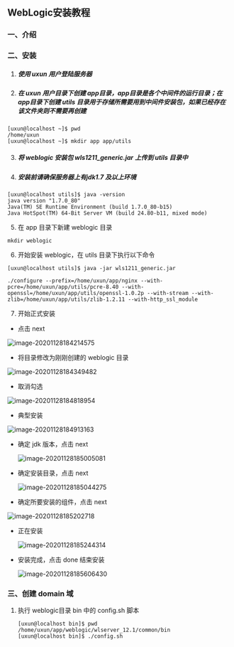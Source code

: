 ## WebLogic安装教程

### 一、介绍

### 二、安装

1. ##### 使用 uxun 用户登陆服务器

   

2. ##### 在 uxun 用户目录下创建 app目录，app目录是各个中间件的运行目录；在app目录下创建 utils 目录用于存储所需要用到中间件安装包，如果已经存在该文件夹则不需要再创建

```shell
[uxun@localhost ~]$ pwd
/home/uxun
[uxun@localhost ~]$ mkdir app app/utils
```



3. ##### 将 weblogic 安装包 wls1211_generic.jar 上传到 utils 目录中



4. ##### 安装前请确保服务器上有jdk1.7 及以上环境

```shell
[uxun@localhost utils]$ java -version
java version "1.7.0_80"
Java(TM) SE Runtime Environment (build 1.7.0_80-b15)
Java HotSpot(TM) 64-Bit Server VM (build 24.80-b11, mixed mode)
```



5. 在 app 目录下新建 weblogic 目录

```shell
mkdir weblogic
```



6. 开始安装 weblogic，在 utils 目录下执行以下命令

```shell
[uxun@localhost utils]$ java -jar wls1211_generic.jar

./configure --prefix=/home/uxun/app/nginx --with-pcre=/home/uxun/app/utils/pcre-8.40 --with-openssl=/home/uxun/app/utils/openssl-1.0.2p --with-stream --with-zlib=/home/uxun/app/utils/zlib-1.2.11 --with-http_ssl_module
```



7. 开始正式安装

+ 点击 next

![image-20201128184214575](https://pictures.huazai.vip/uPic/image-20201128184214575.png)

+ 将目录修改为刚刚创建的 weblogic 目录

![image-20201128184349482](https://pictures.huazai.vip/uPic/image-20201128184349482.png)

+ 取消勾选

![image-20201128184818954](https://pictures.huazai.vip/uPic/image-20201128184818954.png)

+ 典型安装

![image-20201128184913163](https://pictures.huazai.vip/uPic/image-20201128184913163.png)

+ 确定 jdk 版本，点击 next

  ![image-20201128185005081](https://pictures.huazai.vip/uPic/image-20201128185005081.png)

+ 确定安装目录，点击 next

  ![image-20201128185044275](https://pictures.huazai.vip/uPic/image-20201128185044275.png)

+ 确定所要安装的组件，点击 next

![image-20201128185202718](https://pictures.huazai.vip/uPic/image-20201128185202718.png)

+ 正在安装

  ![image-20201128185244314](https://pictures.huazai.vip/uPic/image-20201128185244314.png)

+ 安装完成，点击 done 结束安装

  ![image-20201128185606430](https://pictures.huazai.vip/uPic/image-20201128185606430.png)



### 三、创建 domain 域

1. 执行 weblogic目录 bin 中的 config.sh 脚本

   ```shell
   [uxun@localhost bin]$ pwd
   /home/uxun/app/weblogic/wlserver_12.1/common/bin
   [uxun@localhost bin]$ ./config.sh
   ```

   

   
